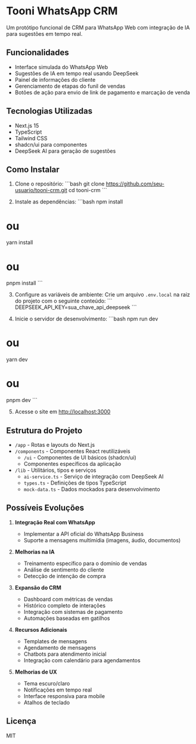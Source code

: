 # Tooni WhatsApp CRM

Um protótipo funcional de CRM para WhatsApp Web com integração de IA para sugestões em tempo real.

## Funcionalidades

- Interface simulada do WhatsApp Web
- Sugestões de IA em tempo real usando DeepSeek
- Painel de informações do cliente
- Gerenciamento de etapas do funil de vendas
- Botões de ação para envio de link de pagamento e marcação de venda

## Tecnologias Utilizadas

- Next.js 15
- TypeScript
- Tailwind CSS
- shadcn/ui para componentes
- DeepSeek AI para geração de sugestões

## Como Instalar

1. Clone o repositório:
\`\`\`bash
git clone https://github.com/seu-usuario/tooni-crm.git
cd tooni-crm
\`\`\`

2. Instale as dependências:
\`\`\`bash
npm install
# ou
yarn install
# ou
pnpm install
\`\`\`

3. Configure as variáveis de ambiente:
Crie um arquivo `.env.local` na raiz do projeto com o seguinte conteúdo:
\`\`\`
DEEPSEEK_API_KEY=sua_chave_api_deepseek
\`\`\`

4. Inicie o servidor de desenvolvimento:
\`\`\`bash
npm run dev
# ou
yarn dev
# ou
pnpm dev
\`\`\`

5. Acesse o site em [http://localhost:3000](http://localhost:3000)

## Estrutura do Projeto

- `/app` - Rotas e layouts do Next.js
- `/components` - Componentes React reutilizáveis
  - `/ui` - Componentes de UI básicos (shadcn/ui)
  - Componentes específicos da aplicação
- `/lib` - Utilitários, tipos e serviços
  - `ai-service.ts` - Serviço de integração com DeepSeek AI
  - `types.ts` - Definições de tipos TypeScript
  - `mock-data.ts` - Dados mockados para desenvolvimento

## Possíveis Evoluções

1. **Integração Real com WhatsApp**
   - Implementar a API oficial do WhatsApp Business
   - Suporte a mensagens multimídia (imagens, áudio, documentos)

2. **Melhorias na IA**
   - Treinamento específico para o domínio de vendas
   - Análise de sentimento do cliente
   - Detecção de intenção de compra

3. **Expansão do CRM**
   - Dashboard com métricas de vendas
   - Histórico completo de interações
   - Integração com sistemas de pagamento
   - Automações baseadas em gatilhos

4. **Recursos Adicionais**
   - Templates de mensagens
   - Agendamento de mensagens
   - Chatbots para atendimento inicial
   - Integração com calendário para agendamentos

5. **Melhorias de UX**
   - Tema escuro/claro
   - Notificações em tempo real
   - Interface responsiva para mobile
   - Atalhos de teclado

## Licença

MIT
